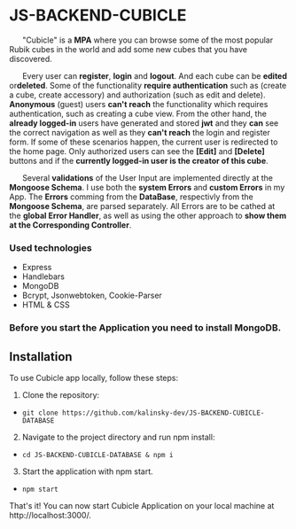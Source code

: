 # JS-BACKEND-CUBICLE

&nbsp; &nbsp; &nbsp; "Cubicle" is a **MPA** where you can browse some of the most popular Rubik cubes in the world and add some new cubes that you have discovered.

&nbsp; &nbsp; &nbsp; Every user can **register**, **login** and **logout**. And each cube can be **edited** or**deleted**. Some of the functionality **require authentication** such as (create a cube, create accessory) and authorization (such as edit and delete). **Anonymous** (guest) users **can't reach** the functionality which requires authentication, such as creating a cube view. From the other hand, the **already logged-in** users have generated and stored **jwt** and they **can** see the correct navigation as well as they **can't reach** the login and register form. If some of these scenarios happen, the current user is redirected to the home page. Only authorized users can see the **[Edit]** and **[Delete]** buttons and if the **currently logged-in user is the creator of this cube**. 

&nbsp; &nbsp; &nbsp; Several **validations** of the User Input are implemented directly at the **Mongoose Schema**. 
I use both the **system Errors** and **custom Errors** in my App. The **Errors** comming from the **DataBase**, respectivly from the **Mongoose Schema**, are parsed separately. All Errors are to be cathed at the **global Error Handler**, as well as using the other approach to **show them at the Corresponding Controller**. 


### Used technologies

- Express
- Handlebars
- MongoDB
- Bcrypt, Jsonwebtoken, Cookie-Parser
- HTML & CSS

### Before you start the Application you need to install MongoDB.

## Installation

To use Cubicle app locally, follow these steps:

1.  Clone the repository:

- `git clone https://github.com/kalinsky-dev/JS-BACKEND-CUBICLE-DATABASE`

2.  Navigate to the project directory and run npm install:

- `cd JS-BACKEND-CUBICLE-DATABASE & npm i`

3.  Start the application with npm start.

- `npm start`

That's it! You can now start Cubicle Application on your local machine at http://localhost:3000/.
